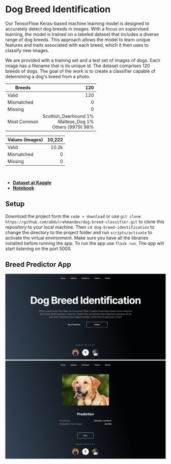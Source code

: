 # Dog Breed Identification
Our TensorFlow Keras-based machine learning model is designed to accurately detect dog breeds in images. With a focus on supervised learning, the model is trained on a labeled dataset that includes a diverse range of dog breeds. This approach allows the model to learn unique features and traits associated with each breed, which it then uses to classify new images.

We are provided with a training set and a test set of images of dogs. Each image has a filename that is its unique id. The dataset comprises 120 breeds of dogs. The goal of the work is to create a classifier capable of determining a dog's breed from a photo.


| Breeds      |                                                             120 |
|-------------|----------------------------------------------------------------:|
| Valid       |                                                             120 |
| Mismatched  |                                                               0 |
| Missing     |                                                               0 |
| Most Common | Scottish_Deerhound  1%<br/>Maltese_Dog 1%<br/>Others (9979) 98% |

| Values (Images) |  10,222 |
|-----------------|--------:|
| Valid           |   10.2k |
| Mismatched      |       0 |
| Missing         |       0 |

<br />

- **[Dataset at Kaggle](https://www.kaggle.com/competitions/dog-breed-identification/data)**
- **[Notebook](https://www.kaggle.com/code/abdulrehmandev/dog-breed-identification)**

## Setup
Download the project form the `code > download` or use `git clone https://github.com/abdulrehmandev/dog-breed-classifier.git` to clone this repository to your local machine.
Then `cd dog-breed-identification` to change the directory to the project folder and run `scripts/activate` to activate the virtual environment. Make sure you have all the libraries installed before running the app. To run the app use `flask run`. The app will start listening on the port 5000.

## Breed Predictor App

<img src="./screenshots/home-screenshot-classifier.png" alt="app screenshot" />

<img src="./screenshots/prediction-screenshot-classifier.png" alt="app screenshot" />